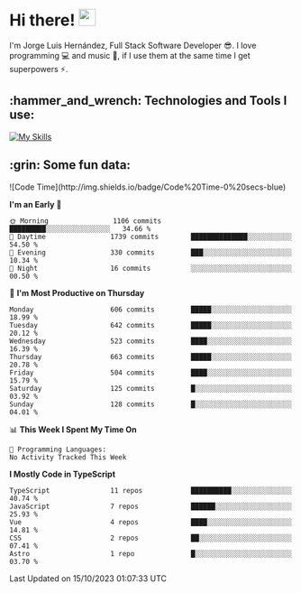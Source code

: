 <h1 align="left">
 <abc>
  <br>Hi there! <img src="https://user-images.githubusercontent.com/42378118/110234147-e3259600-7f4e-11eb-95be-0c4047144dea.gif" width="30"><br>
 </abc>
</h1>

I'm Jorge Luis Hernández, Full Stack Software Developer :sunglasses:. I love programming :computer: and music :musical_score:, if I use them at the same time I get superpowers :zap:. 


<h2 align="left">:hammer_and_wrench: Technologies and Tools I use:</h2>

[![My Skills](https://skillicons.dev/icons?i=js,ts,html,css,py,vue,react,next,nest,postgres,mysql)](https://skillicons.dev)

<h2 align="left">:grin: Some fun data:</h2>
<!--START_SECTION:waka-->
![Code Time](http://img.shields.io/badge/Code%20Time-0%20secs-blue)

**I'm an Early 🐤** 

```text
🌞 Morning                1106 commits        █████████░░░░░░░░░░░░░░░░   34.66 % 
🌆 Daytime                1739 commits        ██████████████░░░░░░░░░░░   54.50 % 
🌃 Evening                330 commits         ███░░░░░░░░░░░░░░░░░░░░░░   10.34 % 
🌙 Night                  16 commits          ░░░░░░░░░░░░░░░░░░░░░░░░░   00.50 % 
```
📅 **I'm Most Productive on Thursday** 

```text
Monday                   606 commits         █████░░░░░░░░░░░░░░░░░░░░   18.99 % 
Tuesday                  642 commits         █████░░░░░░░░░░░░░░░░░░░░   20.12 % 
Wednesday                523 commits         ████░░░░░░░░░░░░░░░░░░░░░   16.39 % 
Thursday                 663 commits         █████░░░░░░░░░░░░░░░░░░░░   20.78 % 
Friday                   504 commits         ████░░░░░░░░░░░░░░░░░░░░░   15.79 % 
Saturday                 125 commits         █░░░░░░░░░░░░░░░░░░░░░░░░   03.92 % 
Sunday                   128 commits         █░░░░░░░░░░░░░░░░░░░░░░░░   04.01 % 
```


📊 **This Week I Spent My Time On** 

```text
💬 Programming Languages: 
No Activity Tracked This Week
```

**I Mostly Code in TypeScript** 

```text
TypeScript               11 repos            ██████████░░░░░░░░░░░░░░░   40.74 % 
JavaScript               7 repos             ██████░░░░░░░░░░░░░░░░░░░   25.93 % 
Vue                      4 repos             ████░░░░░░░░░░░░░░░░░░░░░   14.81 % 
CSS                      2 repos             ██░░░░░░░░░░░░░░░░░░░░░░░   07.41 % 
Astro                    1 repo              █░░░░░░░░░░░░░░░░░░░░░░░░   03.70 % 
```




 Last Updated on 15/10/2023 01:07:33 UTC
<!--END_SECTION:waka-->
